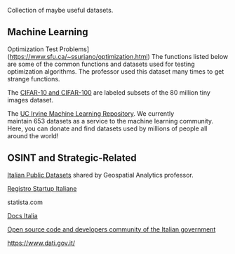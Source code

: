 Collection of maybe useful datasets.

## Machine Learning

Optimization Test Problems](https://www.sfu.ca/~ssurjano/optimization.html) The functions listed below are some of the common functions and datasets used for testing optimization algorithms. The professor used this dataset many times to get strange functions.

The [CIFAR-10 and CIFAR-100](https://www.cs.toronto.edu/~kriz/cifar.html) are labeled subsets of the 80 million tiny images dataset. 

The [UC Irvine Machine Learning Repository](https://archive.ics.uci.edu/). We currently maintain 653 datasets as a service to the machine learning community. Here, you can donate and find datasets used by millions of people all around the world!

## OSINT and Strategic-Related

[Italian Public Datasets](https://github.com/italia/awesome-italian-public-datasets) shared by Geospatial Analytics professor.

[Registro Startup Italiane](https://startup.registroimprese.it/isin/home)

statista.com

[Docs Italia](https://docs.italia.it/italia/daf/pianotri-elencobasidatichiave/it/stabile/index.html)

[Open source code and developers community of the Italian government](https://github.com/italia/)

https://www.dati.gov.it/

